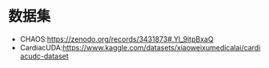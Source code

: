 # 数据集
- CHAOS:https://zenodo.org/records/3431873#.Yl_9itpBxaQ
- CardiacUDA:https://www.kaggle.com/datasets/xiaoweixumedicalai/cardiacudc-dataset
